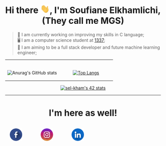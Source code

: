 <h1 align="center">Hi there <img src="images/hey.gif" width="30px">, I'm Soufiane Elkhamlichi, (They call me MGS)</h1>

>  💪 I am currently working on improving my skills in C language; \
>  🖥️ I am a computer science student at [1337](https://www.1337.ma); \
>  🎯 I am aiming to be a full stack developer and future machine learning engineer;


<table align="center" style="border: none; text-align: center;">
<tr>
<td width="50%">
<br>

![Anurag's GitHub stats](https://github-readme-stats.vercel.app/api?username=MGS15&show_icons=true&hide=issues&hide_border=true&theme=github_dark)

</td>
<td width="50%">
<br>

 [![Top Langs](https://github-readme-stats.vercel.app/api/top-langs/?username=MGS15&layout=compact&hide_border=true&theme=github_dark)](https://github.com/anuraghazra/github-readme-stats)

</td>
</tr>
</table>


<center>
<div align="center">
 
[![sel-kham's 42 stats](https://badge.mediaplus.ma/binary/sel-kham)](https://github.com/oakoudad/badge42)
 
 </div>
 </center>

---------------

<h1 align="center">I'm here as well!</h1>
<div align="center" style="display: flex; gap: 30px; flex-direction: row; align-items: center;">
<a href="https://www.facebook.com/soufiane.mgs" style="text-decoration: none;">
<img width="40px" src="images/facebook.png" style="padding: 15px;">
</a>
<a href="https://www.instagram.com/soufiane.mgs" style="text-decoration: none;">
<img width="40px" src="images/instagram.png" style="padding: 15px;">
</a>
<a href="https://www.linkedin.com/in/elkhamlichi/" style="text-decoration: none;">
<img width="40px" src="images/linkedin.png" style="padding: 15px;">
</a>
</div>
</div>